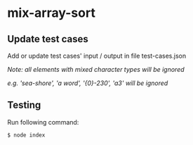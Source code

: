 # mix-array-sort

## Update test cases 

Add or update test cases' input / output in file test-cases.json

_Note: all elements with mixed character types will be ignored_

_e.g. 'sea-shore', 'a word', '{0}-230', 'a3' will be ignored_

## Testing

Run following command:

```bash
$ node index
```
